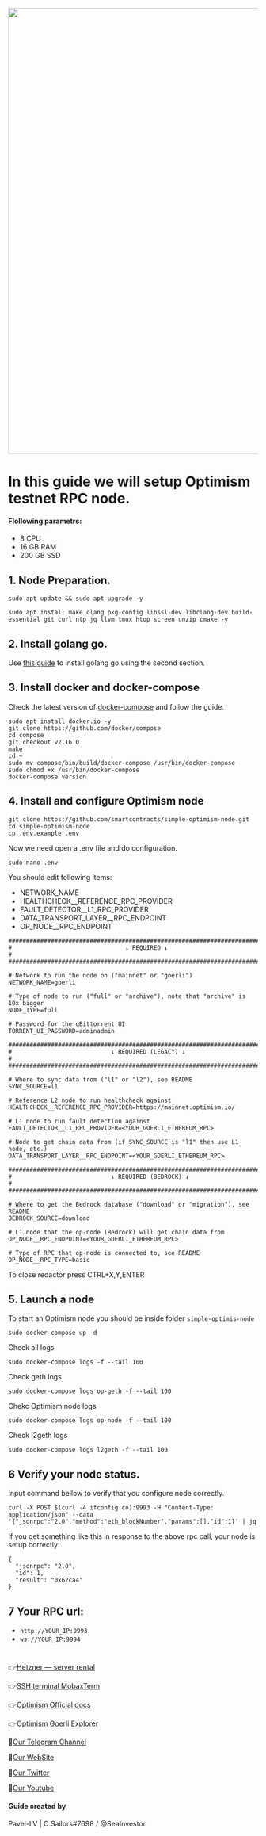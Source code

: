 <p align="center">
 <img src="https://i.postimg.cc/JncQhdYZ/image-2022-04-27-191225357.png"width="900"/></a>
</p>

# In this guide we will setup Optimism testnet RPC node.

#### Flollowing parametrs:
- 8 CPU 
- 16 GB RAM
- 200 GB SSD

## 1. Node Preparation.
```
sudo apt update && sudo apt upgrade -y
```
```
sudo apt install make clang pkg-config libssl-dev libclang-dev build-essential git curl ntp jq llvm tmux htop screen unzip cmake -y
```
## 2. Install golang go.
Use [this guide](https://github.com/CryptoSailors/cryptosailors-tools/tree/main/Install%20Golang%20%22Go%22#2-if-you-installing-golang-go-on-clear-server-you-need-input-following-commands) to install golang go using the second section.

## 3. Install docker and docker-compose
Check the latest version of [docker-compose](https://github.com/docker/compose/releases) and follow the guide.
```
sudo apt install docker.io -y
git clone https://github.com/docker/compose
cd compose
git checkout v2.16.0
make
cd ~
sudo mv compose/bin/build/docker-compose /usr/bin/docker-compose
sudo chmod +x /usr/bin/docker-compose
docker-compose version
```
## 4. Install and configure Optimism node
```
git clone https://github.com/smartcontracts/simple-optimism-node.git
cd simple-optimism-node
cp .env.example .env
```
Now we need open a .env file and do configuration.
```
sudo nano .env
```
You should edit following items:
- NETWORK_NAME
- HEALTHCHECK__REFERENCE_RPC_PROVIDER
- FAULT_DETECTOR__L1_RPC_PROVIDER
- DATA_TRANSPORT_LAYER__RPC_ENDPOINT
- OP_NODE__RPC_ENDPOINT
```
###############################################################################
#                                ↓ REQUIRED ↓                                 #
###############################################################################

# Network to run the node on ("mainnet" or "goerli")
NETWORK_NAME=goerli

# Type of node to run ("full" or "archive"), note that "archive" is 10x bigger
NODE_TYPE=full

# Password for the qBittorrent UI
TORRENT_UI_PASSWORD=adminadmin

###############################################################################
#                            ↓ REQUIRED (LEGACY) ↓                            #
###############################################################################

# Where to sync data from ("l1" or "l2"), see README
SYNC_SOURCE=l1

# Reference L2 node to run healthcheck against
HEALTHCHECK__REFERENCE_RPC_PROVIDER=https://mainnet.optimism.io/

# L1 node to run fault detection against
FAULT_DETECTOR__L1_RPC_PROVIDER=<YOUR_GOERLI_ETHEREUM_RPC>

# Node to get chain data from (if SYNC_SOURCE is "l1" then use L1 node, etc.)
DATA_TRANSPORT_LAYER__RPC_ENDPOINT=<YOUR_GOERLI_ETHEREUM_RPC>

###############################################################################
#                            ↓ REQUIRED (BEDROCK) ↓                           #
###############################################################################

# Where to get the Bedrock database ("download" or "migration"), see README
BEDROCK_SOURCE=download

# L1 node that the op-node (Bedrock) will get chain data from
OP_NODE__RPC_ENDPOINT=<YOUR_GOERLI_ETHEREUM_RPC>

# Type of RPC that op-node is connected to, see README
OP_NODE__RPC_TYPE=basic
```
To close redactor press CTRL+X,Y,ENTER

## 5. Launch a node
To start an Optimism node you should be inside folder `simple-optimis-node`
```
sudo docker-compose up -d
```
Check all logs
```
sudo docker-compose logs -f --tail 100
```
Check geth logs
```
sudo docker-compose logs op-geth -f --tail 100
```
Chekc Optimism node logs
```
sudo docker-compose logs op-node -f --tail 100
```
Check l2geth logs
```
sudo docker-compose logs l2geth -f --tail 100
```
## 6 Verify your node status.
Input command bellow to verify,that you configure node correctly.
```
curl -X POST $(curl -4 ifconfig.co):9993 -H "Content-Type: application/json" --data '{"jsonrpc":"2.0","method":"eth_blockNumber","params":[],"id":1}' | jq
```
If you get something like this in response to the above rpc call, your node is setup correctly:
```
{
  "jsonrpc": "2.0",
  "id": 1,
  "result": "0x62ca4"
}
```
## 7 Your RPC url:

- `http://YOUR_IP:9993`
- `ws://YOUR_IP:9994`
#

👉[Hetzner — server rental](https://hetzner.cloud/?ref=NY9VHC3PPsL0)

👉[SSH terminal MobaxTerm](https://mobaxterm.mobatek.net/download.html)

👉[Optimism Official docs](https://community.optimism.io/docs/developers/bedrock/node-operator-guide/#)

👉[Optimism Goerli Explorer](https://goerli-optimism.etherscan.io/)

🔰[Our Telegram Channel](https://t.me/CryptoSailorsAnn)

🔰[Our WebSite](cryptosailors.tech)

🔰[Our Twitter](https://twitter.com/Crypto_Sailors)

🔰[Our Youtube](https://www.youtube.com/@CryptoSailors)

#### Guide created by 
Pavel-LV | C.Sailors#7698 / @SeaInvestor


































